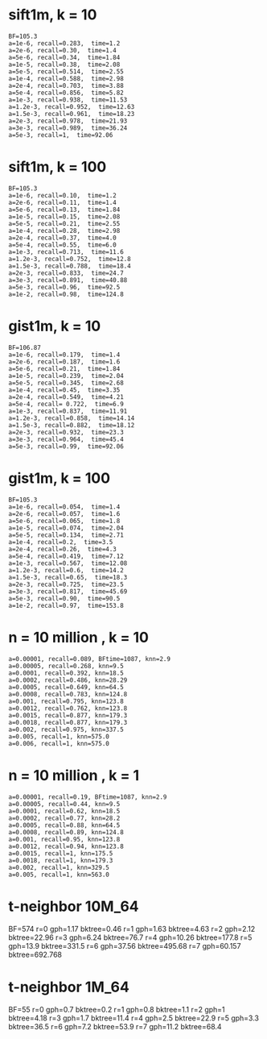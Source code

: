 # sift1m, k = 10
```
BF=105.3
a=1e-6, recall=0.283,  time=1.2
a=2e-6, recall=0.30,  time=1.4
a=5e-6, recall=0.34,  time=1.84
a=1e-5, recall=0.38,  time=2.08
a=5e-5, recall=0.514,  time=2.55
a=1e-4, recall=0.588,  time=2.98
a=2e-4, recall=0.703,  time=3.88
a=5e-4, recall=0.856,  time=5.82
a=1e-3, recall=0.938,  time=11.53
a=1.2e-3, recall=0.952,  time=12.63
a=1.5e-3, recall=0.961,  time=18.23
a=2e-3, recall=0.978,  time=21.93
a=3e-3, recall=0.989,  time=36.24
a=5e-3, recall=1,  time=92.06
```
# sift1m, k = 100
```
BF=105.3
a=1e-6, recall=0.10,  time=1.2
a=2e-6, recall=0.11,  time=1.4
a=5e-6, recall=0.13,  time=1.84
a=1e-5, recall=0.15,  time=2.08
a=5e-5, recall=0.21,  time=2.55
a=1e-4, recall=0.28,  time=2.98
a=2e-4, recall=0.37,  time=4.0
a=5e-4, recall=0.55,  time=6.0
a=1e-3, recall=0.713,  time=11.6
a=1.2e-3, recall=0.752,  time=12.8
a=1.5e-3, recall=0.788,  time=18.4
a=2e-3, recall=0.833,  time=24.7
a=3e-3, recall=0.891,  time=40.88
a=5e-3, recall=0.96,  time=92.5
a=1e-2, recall=0.98,  time=124.8
```

# gist1m, k = 10
```
BF=106.87
a=1e-6, recall=0.179,  time=1.4
a=2e-6, recall=0.187,  time=1.6
a=5e-6, recall=0.21,  time=1.84
a=1e-5, recall=0.239,  time=2.04
a=5e-5, recall=0.345,  time=2.68
a=1e-4, recall=0.45,  time=3.35
a=2e-4, recall=0.549,  time=4.21
a=5e-4, recall= 0.722,  time=6.9
a=1e-3, recall=0.837,  time=11.91
a=1.2e-3, recall=0.858,  time=14.14
a=1.5e-3, recall=0.882,  time=18.12
a=2e-3, recall=0.932,  time=23.3
a=3e-3, recall=0.964,  time=45.4
a=5e-3, recall=0.99,  time=92.06
```
# gist1m, k = 100
```
BF=105.3
a=1e-6, recall=0.054,  time=1.4
a=2e-6, recall=0.057,  time=1.6
a=5e-6, recall=0.065,  time=1.8
a=1e-5, recall=0.074,  time=2.04
a=5e-5, recall=0.134,  time=2.71
a=1e-4, recall=0.2,  time=3.5
a=2e-4, recall=0.26,  time=4.3
a=5e-4, recall=0.419,  time=7.12
a=1e-3, recall=0.567,  time=12.08
a=1.2e-3, recall=0.6,  time=14.2
a=1.5e-3, recall=0.65,  time=18.3
a=2e-3, recall=0.725,  time=23.5
a=3e-3, recall=0.817,  time=45.69
a=5e-3, recall=0.90,  time=90.5
a=1e-2, recall=0.97,  time=153.8
```
# n = 10 million , k = 10 

```
a=0.00001, recall=0.089, BFtime=1087, knn=2.9
a=0.00005, recall=0.268, knn=9.5
a=0.0001, recall=0.392, knn=18.5
a=0.0002, recall=0.486, knn=28.29
a=0.0005, recall=0.649, knn=64.5
a=0.0008, recall=0.783, knn=124.8
a=0.001, recall=0.795, knn=123.8
a=0.0012, recall=0.762, knn=123.8
a=0.0015, recall=0.877, knn=179.3
a=0.0018, recall=0.877, knn=179.3
a=0.002, recall=0.975, knn=337.5
a=0.005, recall=1, knn=575.0
a=0.006, recall=1, knn=575.0
```

# n = 10 million , k = 1
```
a=0.00001, recall=0.19, BFtime=1087, knn=2.9
a=0.00005, recall=0.44, knn=9.5
a=0.0001, recall=0.62, knn=18.5
a=0.0002, recall=0.77, knn=28.2
a=0.0005, recall=0.88, knn=64.5
a=0.0008, recall=0.89, knn=124.8
a=0.001, recall=0.95, knn=123.8
a=0.0012, recall=0.94, knn=123.8
a=0.0015, recall=1, knn=175.5
a=0.0018, recall=1, knn=179.3
a=0.002, recall=1, knn=329.5
a=0.005, recall=1, knn=563.0
```

# t-neighbor 10M_64
BF=574
r=0 gph=1.17 bktree=0.46
r=1 gph=1.63 bktree=4.63
r=2 gph=2.12 bktree=22.96
r=3 gph=6.24 bktree=76.7
r=4 gph=10.26 bktree=177.8
r=5 gph=13.9 bktree=331.5
r=6 gph=37.56 bktree=495.68
r=7 gph=60.157 bktree=692.768

# t-neighbor 1M_64
BF=55
r=0 gph=0.7 bktree=0.2
r=1 gph=0.8 bktree=1.1
r=2 gph=1 bktree=4.18
r=3 gph=1.7 bktree=11.4
r=4 gph=2.5 bktree=22.9
r=5 gph=3.3 bktree=36.5
r=6 gph=7.2 bktree=53.9
r=7 gph=11.2 bktree=68.4

